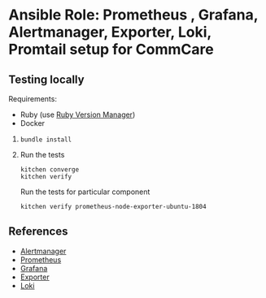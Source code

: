 # Ansible Role:  Prometheus , Grafana, Alertmanager, Exporter, Loki, Promtail setup for CommCare

## Testing locally

Requirements:
* Ruby (use [Ruby Version Manager](https://rvm.io/))
* Docker

1. `bundle install`

2. Run the tests

    ```
    kitchen converge
    kitchen verify
    ```
    Run the tests for particular component
    ```
    kitchen verify prometheus-node-exporter-ubuntu-1804
    ```

## References

* [Alertmanager](https://prometheus.io/docs/alerting/configuration/)
* [Prometheus](https://prometheus.io/docs/prometheus/latest/configuration/configuration/)
* [Grafana](https://grafana.com/)
* [Exporter](https://prometheus.io/docs/instrumenting/exporters/)
* [Loki](https://grafana.com/oss/loki/)
